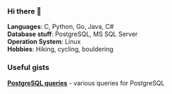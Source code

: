### Hi there 👋

**Languages**: C, Python, Go, Java, C#  
**Database stuff**: PostgreSQL, MS SQL Server  
**Operation System**: Linux  
**Hobbies**: Hiking, cycling, bouldering  

### Useful gists

**[PostgreSQL queries](https://gist.github.com/za-arthur/0b5fb0be1c64f083ffe02b0c19767ed9)** - various queries for PostgreSQL
